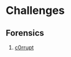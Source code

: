 # **Challenges**

## **Forensics**
1. [c0rrupt](https://github.com/adriankristanto/picoctf-writeup/blob/main/Forensics/c0rrupt)